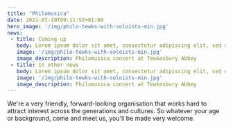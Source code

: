 ```yaml
---
title: "Philomusica"
date: 2021-07-19T09:11:53+01:00
hero_image: '/img/philo-tewks-with-soloists-min.jpg'
news:
 - title: Coming up
   body: Lorem ipsum dolor sit amet, consectetur adipiscing elit, sed do eiusmod tempor incididunt ut labore et dolore magna aliqua. Ut enim ad minim veniam, quis nostrud exercitation ullamco laboris nisi ut aliquip ex ea commodo consequat. Duis aute irure dolor in reprehenderit in voluptate velit esse cillum dolore eu fugiat nulla pariatur. Excepteur sint occaecat cupidatat non proident, sunt in culpa qui officia deserunt mollit anim id est laborum.
   image: '/img/philo-tewks-with-soloists-min.jpg'
   image_description: Philomusica concert at Tewkesbury Abbey
 - title: In other news
   body: Lorem ipsum dolor sit amet, consectetur adipiscing elit, sed do eiusmod tempor incididunt ut labore et dolore magna aliqua. Ut enim ad minim veniam, quis nostrud exercitation ullamco laboris nisi ut aliquip ex ea commodo consequat. Duis aute irure dolor in reprehenderit in voluptate velit esse cillum dolore eu fugiat nulla pariatur. Excepteur sint occaecat cupidatat non proident, sunt in culpa qui officia deserunt mollit anim id est laborum.
   image: '/img/philo-tewks-with-soloists-min.jpg'
   image_description: Philomusica concert at Tewkesbury Abbey
---
```

We're a very friendly, forward-looking organisation that works hard to attract interest across the generations and cultures. So whatever your age or background, come and meet us, you'll be made very welcome.
